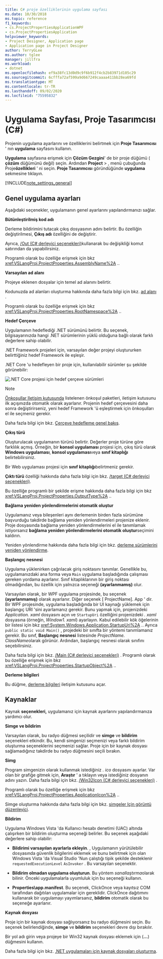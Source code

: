 ```yaml
---
title: C# proje özelliklerinin uygulama sayfası
ms.date: 10/30/2018
ms.topic: reference
f1_keywords:
- cs.ProjectPropertiesApplicationWPF
- cs.ProjectPropertiesApplication
helpviewer_keywords:
- Project Designer, Application page
- Application page in Project Designer
author: TerryGLee
ms.author: tglee
manager: jillfra
ms.workload:
- dotnet
ms.openlocfilehash: ef9a38fc13d0d9c9f6b912f4cb2b83971d105c29
ms.sourcegitcommit: 6cfffa72af599a9d667249caaaa411bb28ea69fd
ms.translationtype: MT
ms.contentlocale: tr-TR
ms.lasthandoff: 09/02/2020
ms.locfileid: "75595832"
---
```

# <a name="application-page-project-designer-c"></a>Uygulama Sayfası, Proje Tasarımcısı (C#)

Projenin uygulama ayarlarını ve özelliklerini belirtmek için **Proje Tasarımcısı** ' nın **uygulama** sayfasını kullanın.

**Uygulama** sayfasına erişmek için **Çözüm Gezgini**' de bir proje düğümü ( **çözüm** düğümünü değil) seçin. Ardından **Project**  >  , menü çubuğunda Proje**özellikleri** ' ni seçin. **Proje Tasarımcısı** göründüğünde **uygulama** sekmesine tıklayın.

[!INCLUDE[note_settings_general](../../data-tools/includes/note_settings_general_md.md)]

## <a name="general-application-settings"></a>Genel uygulama ayarları

Aşağıdaki seçenekler, uygulamanın genel ayarlarını yapılandırmanızı sağlar.

**Bütünleştirilmiş kod adı**

Derleme bildirimini tutacak çıkış dosyasının adını belirtir. Bu özelliğin değiştirilmesi, **Çıkış adı** özelliğini de değiştirir.

Ayrıca, [/Out (C# derleyici seçenekleri)](/dotnet/csharp/language-reference/compiler-options/out-compiler-option)kullanarak bu değişikliği komut satırından da yapabilirsiniz.

Programlı olarak bu özelliğe erişmek için bkz <xref:VSLangProj.ProjectProperties.AssemblyName%2A> ..

**Varsayılan ad alanı**

Projeye eklenen dosyalar için temel ad alanını belirtir.

Kodunuzda ad alanları oluşturma hakkında daha fazla bilgi için bkz. [ad alanı](/dotnet/csharp/language-reference/keywords/namespace) .

Programlı olarak bu özelliğe erişmek için bkz <xref:VSLangProj.ProjectProperties.RootNamespace%2A> ..

**Hedef Çerçeve**

Uygulamanın hedeflediği .NET sürümünü belirtir. Bu seçenek, bilgisayarınızda hangi .NET sürümlerinin yüklü olduğuna bağlı olarak farklı değerlere sahip olabilir.

.NET Framework projeleri için, varsayılan değer projeyi oluştururken belirttiğiniz hedef Framework ile eşleşir.

.NET Core 'u hedefleyen bir proje için, kullanılabilir sürümler şu şekilde görünebilir:

![.NET Core projesi için hedef çerçeve sürümleri](../media/application-target-framework.png)

> [!NOTE]
> [Önkoşullar Iletişim kutusunda](../../ide/reference/prerequisites-dialog-box.md) listelenen önkoşul paketleri, iletişim kutusunu ilk açışınızda otomatik olarak ayarlanır. Projenin hedef çerçevesini daha sonra değiştirirseniz, yeni hedef Framework 'ü eşleştirmek için önkoşulları el ile seçmeniz gerekir.

Daha fazla bilgi için bkz. [Çerçeve hedefleme genel bakış](../../ide/visual-studio-multi-targeting-overview.md).

**Çıkış türü**

Oluşturulacak uygulamanın türünü belirtir. Değerler proje türüne göre farklılık açmış. Örneğin, bir **konsol uygulaması** projesi için, çıkış türü olarak **Windows uygulaması**, **konsol uygulaması**veya **sınıf kitaplığı** belirtebilirsiniz.

Bir Web uygulaması projesi için **sınıf kitaplığı**belirtmeniz gerekir.

**Çıktı türü** özelliği hakkında daha fazla bilgi için bkz. [/target (C# derleyici seçenekleri)](/dotnet/csharp/language-reference/compiler-options/target-compiler-option).

Bu özelliğe programlı bir şekilde erişme hakkında daha fazla bilgi için bkz <xref:VSLangProj.ProjectProperties.OutputType%2A> ..

**Bağlama yeniden yönlendirmelerini otomatik oluştur**

Uygulamanız veya bileşenleri aynı derlemenin birden fazla sürümüne başvurduğu takdirde bağlama yeniden yönlendirmeleri projenize eklenir. Proje dosyasında bağlama yeniden yönlendirmelerini el ile tanımlamak istiyorsanız **bağlama yeniden yönlendirmelerini otomatik oluştur**seçimini kaldırın.

Yeniden yönlendirme hakkında daha fazla bilgi için bkz. [derleme sürümlerini yeniden yönlendirme](/dotnet/framework/configure-apps/redirect-assembly-versions).

**Başlangıç nesnesi**

Uygulama yüklenirken çağrılacak giriş noktasını tanımlar. Genellikle bu, uygulamanızdaki ana forma veya `Main` uygulama başladığında çalışması gereken yordama ayarlanır. Sınıf kitaplıklarının bir giriş noktası olmadığından, bu özellik için yalnızca seçeneği **(ayarlanmamış)** olur.

Varsayılan olarak, bir WPF uygulama projesinde, bu seçenek **(ayarlanmamış)** olarak ayarlanır. Diğer seçenek \[ ProjectName]. App ' dir. Bir WPF projesinde, uygulama başladığında bir UI kaynağı yüklemek için başlangıç URI 'sini ayarlamanız gerekir. Bunu yapmak için, projenizdeki *Application. xaml* dosyasını açın ve `StartupUri` özelliğini projenizdeki *. xaml* dosyasına (örneğin, *Window1. xaml*) ayarlayın. Kabul edilebilir kök öğelerinin bir listesi için bkz <xref:System.Windows.Application.StartupUri%2A> .. Ayrıca `public static void Main()` , projedeki bir sınıfta bir yöntemi tanımlamanız gerekir. Bu sınıf, **Başlangıç nesnesi** listesinde *ProjectName. ClassName*olarak görünür. Ardından, başlangıç nesnesi olarak sınıfını seçebilirsiniz.

Daha fazla bilgi için bkz. [/Main (C# derleyici seçenekleri)](/dotnet/csharp/language-reference/compiler-options/main-compiler-option) . Programlı olarak bu özelliğe erişmek için bkz <xref:VSLangProj.ProjectProperties.StartupObject%2A> ..

**Derleme bilgileri**

Bu düğme, [derleme bilgileri](../../ide/reference/assembly-information-dialog-box.md) iletişim kutusunu açar.

## <a name="resources"></a>Kaynaklar

Kaynak **seçenekleri,** uygulamanız için kaynak ayarlarını yapılandırmanıza yardımcı olur.

**Simge ve bildirim**

Varsayılan olarak, bu radyo düğmesi seçilidir ve **simge** ve **bildirim** seçenekleri etkindir. Bu, kendi simgenizi seçmenizi veya farklı bildirim oluşturma seçeneklerini seçmenizi sağlar. Proje için bir kaynak dosyası sağlamadığınız takdirde bu radyo düğmesini seçili bırakın.

**Simg**

Program simgenizin olarak kullanmak istediğiniz *. ico* dosyasını ayarlar. Var olan bir grafiğe gitmek için, **Araştır** ' a tıklayın veya istediğiniz dosyanın adını yazın. Daha fazla bilgi için bkz. [/Win32Icon (C# derleyici seçenekleri)](/dotnet/csharp/language-reference/compiler-options/win32icon-compiler-option) .

Programlı olarak bu özelliğe erişmek için bkz <xref:VSLangProj.ProjectProperties.ApplicationIcon%2A> ..

Simge oluşturma hakkında daha fazla bilgi için bkz. [simgeler Için görüntü düzenleyici](/cpp/windows/image-editor-for-icons).

**Bildirim**

Uygulama Windows Vista 'da Kullanıcı hesabı denetimi (UAC) altında çalışırken bir bildirim oluşturma seçeneği belirler. Bu seçenek aşağıdaki değerlere sahip olabilir:

- **Bildirimi varsayılan ayarlarla ekleyin**. , Uygulamanın yürütülebilir dosyasında güvenlik bilgilerini eklemek ve bunu belirtmek için olan Windows Vista 'da Visual Studio 'Nun çalıştığı tipik şekilde desteklenir `requestedExecutionLevel` `AsInvoker` . Bu varsayılan seçenektir.

- **Bildirim olmadan uygulama oluşturun**. Bu yöntem *sanallaştırma*olarak bilinir. Önceki uygulamalarla uyumluluk için bu seçeneği kullanın.

- **Properties\app.manifest**. Bu seçenek, ClickOnce veya kayıtsız COM tarafından dağıtılan uygulamalar için gereklidir. ClickOnce dağıtımını kullanarak bir uygulamayı yayımlarsanız, **bildirim** otomatik olarak bu seçeneğe ayarlanır.

**Kaynak dosyası**

Proje için bir kaynak dosyası sağlıyorsanız bu radyo düğmesini seçin. Bu seçenek belirlendiğinde, **simge** ve **bildirim** seçenekleri devre dışı bırakılır.

Bir yol adı girin veya projeye bir Win32 kaynak dosyası eklemek için (**...**) düğmesini kullanın.

Daha fazla bilgi için bkz. [.NET uygulamaları için kaynak dosyaları oluşturma](/dotnet/framework/resources/creating-resource-files-for-desktop-apps).
